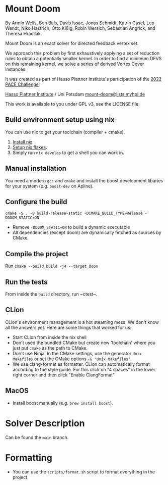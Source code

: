 # Mount Doom
By Armin Wells, Ben Bals, Davis Issac, Jonas Schmidt, Katrin Casel, Leo Wendt, Niko Hastrich, Otto Kißig, Robin Wersich, Sebastian Angrick, and Theresa Hradilak.

Mount Doom is an exact solver for directed feedback vertex set.

We approach this problem by first exhaustively applying a set of reduction rules to obtain a potentially smaller kernel. In order to find a minimum DFVS on this remaining kernel, we solve a series of derived Vertex Cover instances.

It was created as part of Hasso Plattner Institute's participation of the [2022 PACE Challenge](https://pacechallenge.org/2022/).

[Hasso Plattner Institute](https://hpi.de) / Uni Potsdam
[mount-doom@lists.myhpi.de](mailto:mount-doom@lists.myhpi.de)

This work is available to you under GPL v3, see the LICENSE file.
  
## Build environment setup using nix

You can use nix to get your toolchain (compiler + cmake).

1. [Install nix](https://nixos.org/download.html).
2. [Setup nix flakes](https://nixos.wiki/wiki/Flakes).
3. Simply run `nix develop` to get a shell you can work in.

## Manual installation
You need a modern `gcc` and `cmake` and install the boost development libaries for your system (e.g. `boost-dev` on Apline).

## Configure the build
```shell
cmake -S . -B build-release-static -DCMAKE_BUILD_TYPE=Release -DDOOM_STATIC=ON
```

- Remove `-DDOOM_STATIC=ON` to build a dynamic executable
- All dependencies (except doom) are dynamically fetched as sources by CMake.

## Compile the project
Run  `cmake --build build -j4 --target doom`

## Run the tests
From inside the `build` directory, run ~ctest~.

## CLion

CLion's environment management is a hot steaming mess. We don't know all the answers yet. Here are some things that
worked for us:

- Start CLion from inside the nix shell
- Don't used the bundled CMake but create new 'toolchain' where you just put `cmake` as the path to CMake.
- Don't use Ninja. In the CMake settings, use the generator `Unix Makefiles` or set the CMake
  options `-G "Unix Makefiles"`.
- We use clang-format as formatter. CLion can automatically format according to the style guide. For this click on "4
  spaces" in the lower right corner and then click "Enable ClangFormat"

## MacOS

- Install boost manually (e.g. `brew install boost`).

# Solver Description
Can be found the `main` branch.

# Formatting
- You can use the `scripts/format.sh` script to format everything in the project.
